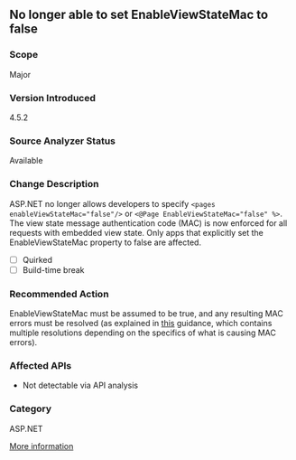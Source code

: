 ## No longer able to set EnableViewStateMac to false

### Scope
Major

### Version Introduced
4.5.2

### Source Analyzer Status
Available

### Change Description
ASP.NET no longer allows developers to specify `<pages enableViewStateMac="false"/>` or `<@Page EnableViewStateMac="false" %>`. The view state message authentication code (MAC) is now enforced for all requests with embedded view state. Only apps that explicitly set the EnableViewStateMac property to false are affected.

- [ ] Quirked
- [ ] Build-time break

### Recommended Action
EnableViewStateMac must be assumed to be true, and any resulting MAC errors must be resolved (as explained in [this](https://support.microsoft.com/en-us/kb/2915218) guidance, which contains multiple resolutions depending on the specifics of what is causing MAC errors).

### Affected APIs
* Not detectable via API analysis

### Category
ASP.NET

[More information](https://msdn.microsoft.com/en-us/library/dn720774#ASP_NET)

<!-- breaking change id: 14 -->
